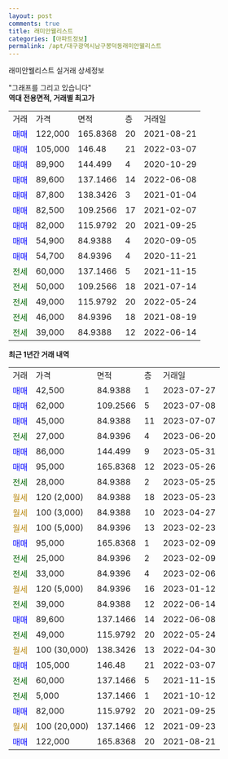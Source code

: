 ```yaml
---
layout: post
comments: true
title: 래미안웰리스트
categories: [아파트정보]
permalink: /apt/대구광역시남구봉덕동래미안웰리스트
---
```


래미안웰리스트 실거래 상세정보

<script type="text/javascript">
  google.charts.load('current', {'packages':['line', 'corechart']});
  google.charts.setOnLoadCallback(drawChart);

  function drawChart() {
    var data = new google.visualization.DataTable();
    data.addColumn('date', '거래일');
    data.addColumn('number', "매매");
    data.addColumn('number', "전세");
    data.addColumn('number', "전매");

    data.addRows([[new Date(Date.parse("2023-07-27")), 42500, null, null], [new Date(Date.parse("2023-07-08")), 62000, null, null], [new Date(Date.parse("2023-07-07")), 45000, null, null], [new Date(Date.parse("2023-06-20")), null, 27000, null], [new Date(Date.parse("2023-05-31")), 86000, null, null], [new Date(Date.parse("2023-05-26")), 95000, null, null], [new Date(Date.parse("2023-05-25")), null, 28000, null], [new Date(Date.parse("2023-05-23")), null, null, null], [new Date(Date.parse("2023-04-27")), null, null, null], [new Date(Date.parse("2023-02-23")), null, null, null], [new Date(Date.parse("2023-02-09")), 95000, null, null], [new Date(Date.parse("2023-02-09")), null, 25000, null], [new Date(Date.parse("2023-02-06")), null, 33000, null], [new Date(Date.parse("2023-01-12")), null, null, null], [new Date(Date.parse("2022-06-14")), null, 39000, null], [new Date(Date.parse("2022-06-08")), 89600, null, null], [new Date(Date.parse("2022-05-24")), null, 49000, null], [new Date(Date.parse("2022-04-30")), null, null, null], [new Date(Date.parse("2022-03-07")), 105000, null, null], [new Date(Date.parse("2021-11-15")), null, 60000, null], [new Date(Date.parse("2021-10-12")), null, 5000, null], [new Date(Date.parse("2021-09-25")), 82000, null, null], [new Date(Date.parse("2021-09-23")), null, null, null], [new Date(Date.parse("2021-08-21")), 122000, null, null]]);

    var options = {
      hAxis: {
        format: 'yyyy/MM/dd'
      },    
      lineWidth: 0,
      pointsVisible: true,    
      title: '최근 1년간 유형별 실거래가 분포',
      legend: { position: 'bottom' }
    };

    var formatter = new google.visualization.NumberFormat({pattern:'###,###'} );
    formatter.format(data, 1);
    formatter.format(data, 2);
    
    setTimeout(function() {
        var chart = new google.visualization.LineChart(document.getElementById('columnchart_material'));
        chart.draw(data, (options));
        document.getElementById('loading').style.display = 'none';
    }, 200);
  }
</script>


<div id="loading" style="z-index:20; display: block; margin-left: 0px">"그래프를 그리고 있습니다"</div>
<div id="columnchart_material" style="width: 95%; margin-left: 0px; display: block"></div>
<!-- contents start -->
<b>역대 전용면적, 거래별 최고가</b>
<table class="sortable">
    <tr>
      <td>거래</td>
      <td>가격</td>
      <td>면적</td>
      <td>층</td>
      <td>거래일</td>
    </tr>
        <tr>
          <td><a style="color: blue">매매</a></td>
          <td>122,000</td>
          <td>165.8368</td>
          <td>20</td>
          <td>2021-08-21</td>
        </tr>            <tr>
          <td><a style="color: blue">매매</a></td>
          <td>105,000</td>
          <td>146.48</td>
          <td>21</td>
          <td>2022-03-07</td>
        </tr>            <tr>
          <td><a style="color: blue">매매</a></td>
          <td>89,900</td>
          <td>144.499</td>
          <td>4</td>
          <td>2020-10-29</td>
        </tr>            <tr>
          <td><a style="color: blue">매매</a></td>
          <td>89,600</td>
          <td>137.1466</td>
          <td>14</td>
          <td>2022-06-08</td>
        </tr>            <tr>
          <td><a style="color: blue">매매</a></td>
          <td>87,800</td>
          <td>138.3426</td>
          <td>3</td>
          <td>2021-01-04</td>
        </tr>            <tr>
          <td><a style="color: blue">매매</a></td>
          <td>82,500</td>
          <td>109.2566</td>
          <td>17</td>
          <td>2021-02-07</td>
        </tr>            <tr>
          <td><a style="color: blue">매매</a></td>
          <td>82,000</td>
          <td>115.9792</td>
          <td>20</td>
          <td>2021-09-25</td>
        </tr>            <tr>
          <td><a style="color: blue">매매</a></td>
          <td>54,900</td>
          <td>84.9388</td>
          <td>4</td>
          <td>2020-09-05</td>
        </tr>            <tr>
          <td><a style="color: blue">매매</a></td>
          <td>54,700</td>
          <td>84.9396</td>
          <td>4</td>
          <td>2020-11-21</td>
        </tr>        
        <tr>
              <td><a style="color: darkgreen">전세</a></td>
              <td>60,000</td>
              <td>137.1466</td>
              <td>5</td>
              <td>2021-11-15</td>
            </tr>            <tr>
              <td><a style="color: darkgreen">전세</a></td>
              <td>50,000</td>
              <td>109.2566</td>
              <td>18</td>
              <td>2021-07-14</td>
            </tr>            <tr>
              <td><a style="color: darkgreen">전세</a></td>
              <td>49,000</td>
              <td>115.9792</td>
              <td>20</td>
              <td>2022-05-24</td>
            </tr>            <tr>
              <td><a style="color: darkgreen">전세</a></td>
              <td>46,000</td>
              <td>84.9396</td>
              <td>18</td>
              <td>2021-08-19</td>
            </tr>            <tr>
              <td><a style="color: darkgreen">전세</a></td>
              <td>39,000</td>
              <td>84.9388</td>
              <td>12</td>
              <td>2022-06-14</td>
            </tr>        
    
</table>

<b>최근 1년간 거래 내역</b>

<table class="sortable">
    <tr>
      <td>거래</td>
      <td>가격</td>
      <td>면적</td>
      <td>층</td>
      <td>거래일</td>
    </tr>
    <tr>
      <td><a style="color: blue">매매</a></td>
      <td>42,500</td>
      <td>84.9388</td>
      <td>1</td>
      <td>2023-07-27</td>
    </tr>          <tr>
      <td><a style="color: blue">매매</a></td>
      <td>62,000</td>
      <td>109.2566</td>
      <td>5</td>
      <td>2023-07-08</td>
    </tr>          <tr>
      <td><a style="color: blue">매매</a></td>
      <td>45,000</td>
      <td>84.9388</td>
      <td>11</td>
      <td>2023-07-07</td>
    </tr>          <tr>
      <td><a style="color: darkgreen">전세</a></td>
      <td>27,000</td>
      <td>84.9396</td>
      <td>4</td>
      <td>2023-06-20</td>
    </tr>          <tr>
      <td><a style="color: blue">매매</a></td>
      <td>86,000</td>
      <td>144.499</td>
      <td>9</td>
      <td>2023-05-31</td>
    </tr>          <tr>
      <td><a style="color: blue">매매</a></td>
      <td>95,000</td>
      <td>165.8368</td>
      <td>12</td>
      <td>2023-05-26</td>
    </tr>          <tr>
      <td><a style="color: darkgreen">전세</a></td>
      <td>28,000</td>
      <td>84.9388</td>
      <td>2</td>
      <td>2023-05-25</td>
    </tr>          <tr>
      <td><a style="color: darkgoldenrod">월세</a></td>
      <td>120 (2,000)</td>
      <td>84.9388</td>
      <td>18</td>
      <td>2023-05-23</td>
    </tr>          <tr>
      <td><a style="color: darkgoldenrod">월세</a></td>
      <td>100 (3,000)</td>
      <td>84.9388</td>
      <td>10</td>
      <td>2023-04-27</td>
    </tr>          <tr>
      <td><a style="color: darkgoldenrod">월세</a></td>
      <td>100 (5,000)</td>
      <td>84.9396</td>
      <td>13</td>
      <td>2023-02-23</td>
    </tr>          <tr>
      <td><a style="color: blue">매매</a></td>
      <td>95,000</td>
      <td>165.8368</td>
      <td>1</td>
      <td>2023-02-09</td>
    </tr>          <tr>
      <td><a style="color: darkgreen">전세</a></td>
      <td>25,000</td>
      <td>84.9396</td>
      <td>2</td>
      <td>2023-02-09</td>
    </tr>          <tr>
      <td><a style="color: darkgreen">전세</a></td>
      <td>33,000</td>
      <td>84.9396</td>
      <td>4</td>
      <td>2023-02-06</td>
    </tr>          <tr>
      <td><a style="color: darkgoldenrod">월세</a></td>
      <td>120 (5,000)</td>
      <td>84.9396</td>
      <td>16</td>
      <td>2023-01-12</td>
    </tr>          <tr>
      <td><a style="color: darkgreen">전세</a></td>
      <td>39,000</td>
      <td>84.9388</td>
      <td>12</td>
      <td>2022-06-14</td>
    </tr>          <tr>
      <td><a style="color: blue">매매</a></td>
      <td>89,600</td>
      <td>137.1466</td>
      <td>14</td>
      <td>2022-06-08</td>
    </tr>          <tr>
      <td><a style="color: darkgreen">전세</a></td>
      <td>49,000</td>
      <td>115.9792</td>
      <td>20</td>
      <td>2022-05-24</td>
    </tr>          <tr>
      <td><a style="color: darkgoldenrod">월세</a></td>
      <td>100 (30,000)</td>
      <td>138.3426</td>
      <td>13</td>
      <td>2022-04-30</td>
    </tr>          <tr>
      <td><a style="color: blue">매매</a></td>
      <td>105,000</td>
      <td>146.48</td>
      <td>21</td>
      <td>2022-03-07</td>
    </tr>          <tr>
      <td><a style="color: darkgreen">전세</a></td>
      <td>60,000</td>
      <td>137.1466</td>
      <td>5</td>
      <td>2021-11-15</td>
    </tr>          <tr>
      <td><a style="color: darkgreen">전세</a></td>
      <td>5,000</td>
      <td>137.1466</td>
      <td>1</td>
      <td>2021-10-12</td>
    </tr>          <tr>
      <td><a style="color: blue">매매</a></td>
      <td>82,000</td>
      <td>115.9792</td>
      <td>20</td>
      <td>2021-09-25</td>
    </tr>          <tr>
      <td><a style="color: darkgoldenrod">월세</a></td>
      <td>100 (20,000)</td>
      <td>137.1466</td>
      <td>12</td>
      <td>2021-09-23</td>
    </tr>          <tr>
      <td><a style="color: blue">매매</a></td>
      <td>122,000</td>
      <td>165.8368</td>
      <td>20</td>
      <td>2021-08-21</td>
    </tr>      </table>
<!-- contents end -->    

